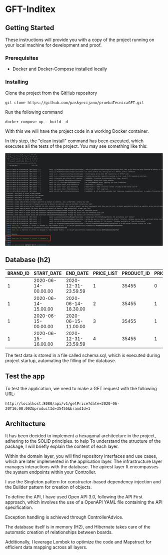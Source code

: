 # GFT-Inditex

## Getting Started

These instructions will provide you with a copy of the project running on your local machine for development and
proof.

### Prerequisites

* Docker and Docker-Compose installed locally

### Installing

Clone the project from the GitHub repository

```
git clone https://github.com/paskyecijano/pruebaTecnicaGFT.git
```

Run the following command

```
docker-compose up --build -d
```

With this we will have the project code in a working Docker container.

In this step, the "clean install" command has been executed, which executes all the tests of the project.
You may see something like this:

![test.png](test.png)

## Database (h2)

| BRAND_ID | START_DATE          | END_DATE            | PRICE_LIST | PRODUCT_ID | PRIORITY | PRICE | CURR |
|----------|---------------------|---------------------|------------|------------|----------|-------|------|
| 1        | 2020-06-14-00.00.00 | 2020-12-31-23.59.59 | 1          | 35455      | 0        | 35.50 | EUR  |
| 1        | 2020-06-14-15.00.00 | 2020-06-14-18.30.00 | 2          | 35455      | 1        | 25.45 | EUR  |
| 1        | 2020-06-15-00.00.00 | 2020-06-15-11.00.00 | 3          | 35455      | 1        | 30.50 | EUR  |
| 1        | 2020-06-15-16.00.00 | 2020-12-31-23.59.59 | 4          | 35455      | 1        | 38.95 | EUR  |

The test data is stored in a file called schema.sql, which is executed during project startup,
automating the filling of the database.

## Test the app

To test the application, we need to make a GET request with the following URL:

```
http://localhost:8080/api/v1/getPrice?date=2020-06-20T16:00:00Z&productId=35455&brandId=1
```

## Architecture

It has been decided to implement a hexagonal architecture in the project, adhering to the SOLID principles. to help
To understand the structure of the package, I will briefly explain the content of each layer.

Within the domain layer, you will find repository interfaces and use cases, which are later implemented in
the application layer. The infrastructure layer manages interactions with the database. The apirest layer
It encompasses the system endpoints within your Controller.

I use the Singleton pattern for constructor-based dependency injection and the Builder pattern for
creation of objects.

To define the API, I have used Open API 3.0, following the API First approach, which involves the use of a
OpenAPI YAML file containing the API specification.

Exception handling is achieved through ControllerAdvice.

The database itself is in memory (H2), and Hibernate takes care of the automatic creation of relationships between
boards.

Additionally, I leverage Lombok to optimize the code and Mapstruct for efficient data mapping across all layers.
